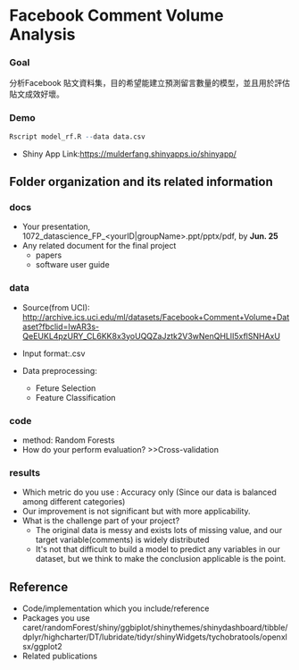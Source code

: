 # Facebook Comment Volume Analysis

### Goal
分析Facebook 貼文資料集，目的希望能建立預測留言數量的模型，並且用於評估貼文成效好壞。
### Demo 
```R
Rscript model_rf.R --data data.csv
```
* Shiny App Link:https://mulderfang.shinyapps.io/shinyapp/

## Folder organization and its related information

### docs
* Your presentation, 1072_datascience_FP_<yourID|groupName>.ppt/pptx/pdf, by **Jun. 25**
* Any related document for the final project
  * papers
  * software user guide

### data

* Source(from UCI):
http://archive.ics.uci.edu/ml/datasets/Facebook+Comment+Volume+Dataset?fbclid=IwAR3s-QeEUKL4pzURY_CL6KK8x3yoUQQZaJztk2V3wNenQHLlI5xflSNHAxU

* Input format:.csv
* Data preprocessing:
  * Feture Selection
  * Feature Classification

### code

* method: Random Forests
* How do your perform evaluation? >>Cross-validation

### results

* Which metric do you use : Accuracy only (Since our data is balanced among different categories)
* Our improvement is not significant but with more applicability. 
* What is the challenge part of your project?
  * The original data is messy and exists lots of missing value, and our target variable(comments) is widely distributed
  * It's not that difficult to build a model to predict any variables in our dataset, but we think to make the conclusion applicable is the point.

## Reference
* Code/implementation which you include/reference 
* Packages you use
caret/randomForest/shiny/ggbiplot/shinythemes/shinydashboard/tibble/dplyr/highcharter/DT/lubridate/tidyr/shinyWidgets/tychobratools/openxlsx/ggplot2
* Related publications


